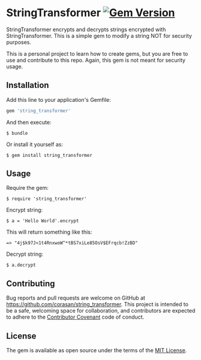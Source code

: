 # StringTransformer [![Gem Version](https://badge.fury.io/rb/string_transformer.svg)](https://badge.fury.io/rb/string_transformer)

StringTransformer encrypts and decrypts strings encrypted with StringTransformer. This is a simple gem to modify a string NOT for security purposes.

This is a personal project to learn how to create gems, but you are free to use and contribute to this repo. Again, this gem is not meant for security usage.
## Installation

Add this line to your application's Gemfile:

```ruby
gem 'string_transformer'
```

And then execute:

    $ bundle

Or install it yourself as:

    $ gem install string_transformer

## Usage

Require the gem:

    $ require 'string_transformer'

Encrypt string:

    $ a = 'Hello World'.encrypt

This will return something like this:

`=> "4j$k97J<1t4RnxwoW^*tBS7xiLe85OsV$EFrqcb!ZzBD"`

Decrypt string:

    $ a.decrypt


## Contributing

Bug reports and pull requests are welcome on GitHub at https://github.com/corasan/string_transformer. This project is intended to be a safe, welcoming space for collaboration, and contributors are expected to adhere to the [Contributor Covenant](contributor-covenant.org) code of conduct.


## License

The gem is available as open source under the terms of the [MIT License](http://opensource.org/licenses/MIT).
